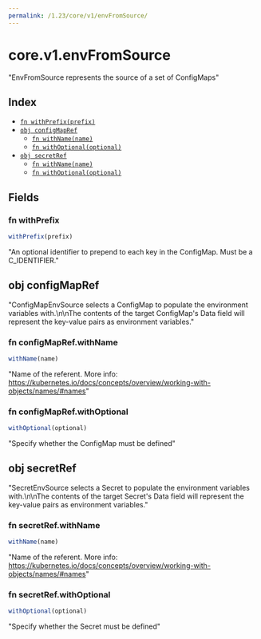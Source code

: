 ```yaml
---
permalink: /1.23/core/v1/envFromSource/
---
```


# core.v1.envFromSource

"EnvFromSource represents the source of a set of ConfigMaps"

## Index

* [`fn withPrefix(prefix)`](#fn-withprefix)
* [`obj configMapRef`](#obj-configmapref)
  * [`fn withName(name)`](#fn-configmaprefwithname)
  * [`fn withOptional(optional)`](#fn-configmaprefwithoptional)
* [`obj secretRef`](#obj-secretref)
  * [`fn withName(name)`](#fn-secretrefwithname)
  * [`fn withOptional(optional)`](#fn-secretrefwithoptional)

## Fields

### fn withPrefix

```ts
withPrefix(prefix)
```

"An optional identifier to prepend to each key in the ConfigMap. Must be a C_IDENTIFIER."

## obj configMapRef

"ConfigMapEnvSource selects a ConfigMap to populate the environment variables with.\n\nThe contents of the target ConfigMap's Data field will represent the key-value pairs as environment variables."

### fn configMapRef.withName

```ts
withName(name)
```

"Name of the referent. More info: https://kubernetes.io/docs/concepts/overview/working-with-objects/names/#names"

### fn configMapRef.withOptional

```ts
withOptional(optional)
```

"Specify whether the ConfigMap must be defined"

## obj secretRef

"SecretEnvSource selects a Secret to populate the environment variables with.\n\nThe contents of the target Secret's Data field will represent the key-value pairs as environment variables."

### fn secretRef.withName

```ts
withName(name)
```

"Name of the referent. More info: https://kubernetes.io/docs/concepts/overview/working-with-objects/names/#names"

### fn secretRef.withOptional

```ts
withOptional(optional)
```

"Specify whether the Secret must be defined"